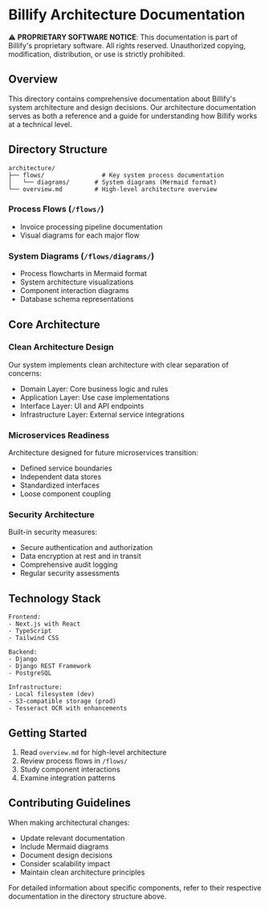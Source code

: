 # Billify Architecture Documentation

⚠️ **PROPRIETARY SOFTWARE NOTICE**: This documentation is part of Billify's proprietary software. All rights reserved.
Unauthorized copying, modification, distribution, or use is strictly prohibited.

## Overview

This directory contains comprehensive documentation about Billify's system architecture and design decisions. Our architecture documentation serves as both a reference and a guide for understanding how Billify works at a technical level.

## Directory Structure

```
architecture/
├── flows/                # Key system process documentation
│   └── diagrams/       # System diagrams (Mermaid format)
└── overview.md         # High-level architecture overview
```

### Process Flows (`/flows/`)

- Invoice processing pipeline documentation
- Visual diagrams for each major flow

### System Diagrams (`/flows/diagrams/`)

- Process flowcharts in Mermaid format
- System architecture visualizations
- Component interaction diagrams
- Database schema representations

## Core Architecture

### Clean Architecture Design

Our system implements clean architecture with clear separation of concerns:

- Domain Layer: Core business logic and rules
- Application Layer: Use case implementations
- Interface Layer: UI and API endpoints
- Infrastructure Layer: External service integrations

### Microservices Readiness

Architecture designed for future microservices transition:

- Defined service boundaries
- Independent data stores
- Standardized interfaces
- Loose component coupling

### Security Architecture

Built-in security measures:

- Secure authentication and authorization
- Data encryption at rest and in transit
- Comprehensive audit logging
- Regular security assessments

## Technology Stack

```
Frontend:
- Next.js with React
- TypeScript
- Tailwind CSS

Backend:
- Django
- Django REST Framework
- PostgreSQL

Infrastructure:
- Local filesystem (dev)
- S3-compatible storage (prod)
- Tesseract OCR with enhancements
```

## Getting Started

1. Read `overview.md` for high-level architecture
2. Review process flows in `/flows/`
3. Study component interactions
4. Examine integration patterns

## Contributing Guidelines

When making architectural changes:

- Update relevant documentation
- Include Mermaid diagrams
- Document design decisions
- Consider scalability impact
- Maintain clean architecture principles

For detailed information about specific components, refer to their respective documentation in the directory structure above.